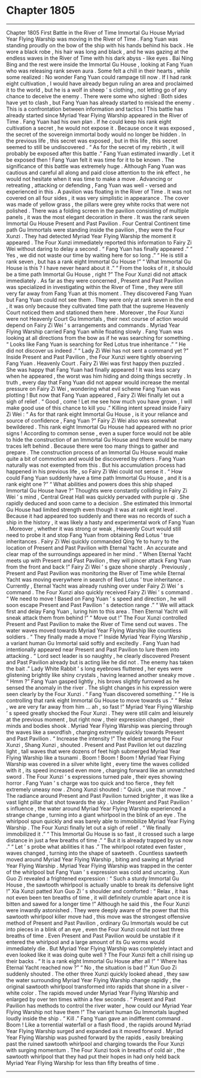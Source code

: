 
# Chapter 1805


---

Chapter 1805 First Battle in the River of Time
Immortal Gu House Myriad Year Flying Warship was moving in the River of Time .
Fang Yuan was standing proudly on the bow of the ship with his hands behind his back . He wore a black robe , his hair was long and black , and he was gazing at the endless waves in the River of Time with his dark abyss - like eyes .
Bai Ning Bing and the rest were inside the Immortal Gu House , looking at Fang Yuan who was releasing rank seven aura . Some felt a chill in their hearts , while some realized : No wonder Fang Yuan could rampage till now . If I had rank eight cultivation , I would have already begun ruling an area and proclaimed it to the world , but he is a wolf in sheep ’ s clothing , not letting go of any chance to deceive the enemy .
There were some who sighed : Both sides have yet to clash , but Fang Yuan has already started to mislead the enemy . This is a confrontation between information and tactics ! This battle has already started since Myriad Year Flying Warship appeared in the River of Time .
Fang Yuan had his own plan .
If he could keep his rank eight cultivation a secret , he would not expose it .
Because once it was exposed , the secret of the sovereign immortal body would no longer be hidden .
In the previous life , this secret was exposed , but in this life , this secret seemed to still be undiscovered .
“ As for the secret of my rebirth , it will probably be exposed after this battle .” Fang Yuan estimated inwardly .
Let it be exposed then !
Fang Yuan felt it was time for it to be known .
The significance of this battle was extremely huge .
Although Fang Yuan was cautious and careful all along and paid close attention to the ink effect , he would not hesitate when it was time to make a move .
Advancing or retreating , attacking or defending , Fang Yuan was well - versed and experienced in this .
A pavilion was floating in the River of Time .
It was not covered on all four sides , it was very simplistic in appearance . The cover was made of yellow grass , the pillars were grey white rocks that were not polished . There was a folding screen in the pavilion consisting of multiple panels , it was the most elegant decoration in there .
It was the rank seven Immortal Gu House Present and Past Pavilion .
Four Central Continent time path Gu Immortals were standing inside the pavilion , they were the Four Xunzi .
They had detected Myriad Year Flying Warship the moment it appeared .
The Four Xunzi immediately reported this information to Fairy Zi Wei without daring to delay a second .
“ Fang Yuan has finally appeared .”
“ Yes , we did not waste our time by waiting here for so long .”
“ He is still a rank seven , but has a rank eight Immortal Gu House !”
“ What Immortal Gu House is this ? I have never heard about it .”
“ From the looks of it , it should be a time path Immortal Gu House , right ?”
The Four Xunzi did not attack immediately .
As far as they were concerned , Present and Past Pavilion was specialized in investigating within the River of Time , they were still very far away from Fang Yuan at this moment . They discovered Fang Yuan but Fang Yuan could not see them .
They were only at rank seven in the end , it was only because they cultivated time path that the supreme Heavenly Court noticed them and stationed them here .
Moreover , the Four Xunzi were not Heavenly Court Gu Immortals , their next course of action would depend on Fairy Zi Wei ’ s arrangements and commands .
Myriad Year Flying Warship carried Fang Yuan while floating slowly . Fang Yuan was looking at all directions from the bow as if he was searching for something .
“ Looks like Fang Yuan is searching for Red Lotus true inheritance .”
“ He did not discover us indeed .”
“ Lady Zi Wei has not sent a command yet ?”
Inside Present and Past Pavilion , the Four Xunzi were tightly observing Fang Yuan .
Heavenly Court .
Fairy Zi Wei was first happy then puzzled .
She was happy that Fang Yuan had finally appeared !
It was less scary when he appeared , the worst was him hiding and doing things secretly .
In truth , every day that Fang Yuan did not appear would increase the mental pressure on Fairy Zi Wei , wondering what evil scheme Fang Yuan was plotting !
But now that Fang Yuan appeared , Fairy Zi Wei finally let out a sigh of relief .
“ Good , come ! Let me see how much you have grown , I will make good use of this chance to kill you .” Killing intent spread inside Fairy Zi Wei : “ As for that rank eight Immortal Gu House , is it your reliance and source of confidence , Fang Yuan ?”
Fairy Zi Wei also was somewhat bewildered .
This rank eight Immortal Gu House had appeared with no prior signs !
According to common sense , even a super force would not be able to hide the construction of an Immortal Gu House and there would be many traces left behind . Because there were too many things to gather and prepare .
The construction process of an Immortal Gu House would make quite a bit of commotion and would be discovered by others .
Fang Yuan naturally was not exempted from this . But his accumulation process had happened in his previous life , so Fairy Zi Wei could not sense it .
“ How could Fang Yuan suddenly have a time path Immortal Gu House , and it is a rank eight one ?”
“ What abilities and powers does this ship shaped Immortal Gu House have ?”
Thoughts were constantly colliding in Fairy Zi Wei ’ s mind , Central Great Hall was quickly pervaded with purple qi .
She rapidly deduced and soon came to a decision .
She estimated this Immortal Gu House had limited strength even though it was at rank eight level . Because it had appeared too suddenly and there was no records of such a ship in the history , it was likely a hasty and experimental work of Fang Yuan .
Moreover , whether it was strong or weak , Heavenly Court would still need to probe it and stop Fang Yuan from obtaining Red Lotus ’ true inheritances .
Fairy Zi Wei quickly commanded Qing Ye to hurry to the location of Present and Past Pavilion with Eternal Yacht .
An accurate and clear map of the surroundings appeared in her mind .
“ When Eternal Yacht meets up with Present and Past Pavilion , they will pincer attack Fang Yuan from the front and back !” Fairy Zi Wei ’ s gaze shone sharply .
Previously , Present and Past Pavilion was monitoring the River of Time while Eternal Yacht was moving everywhere in search of Red Lotus ’ true inheritance . Currently , Eternal Yacht was already rushing over under Fairy Zi Wei ’ s command .
The Four Xunzi also quickly received Fairy Zi Wei ’ s command .
“ We need to move ! Based on Fang Yuan ’ s speed and direction , he will soon escape Present and Past Pavilion ’ s detection range .”
“ We will attack first and delay Fang Yuan , luring him to this area . Then Eternal Yacht will sneak attack them from behind !”
“ Move out !”
The Four Xunzi controlled Present and Past Pavilion to make the River of Time send out waves .
The water waves moved towards Myriad Year Flying Warship like countless soldiers .
“ They finally made a move !” Inside Myriad Year Flying Warship , a variant human Gu Immortal said softly and excitedly .
Fang Yuan had intentionally appeared near Present and Past Pavilion to lure them into attacking .
“ Lord sect leader is so naughty , he clearly discovered Present and Past Pavilion already but is acting like he did not . The enemy has taken the bait .” Lady White Rabbit ’ s long eyebrows fluttered , her eyes were glistening brightly like shiny crystals , having learned another sneaky move .
“ Hmm ?” Fang Yuan gasped lightly , his brows slightly furrowed as he sensed the anomaly in the river .
The slight changes in his expression were seen clearly by the Four Xunzi .
“ Fang Yuan discovered something .”
“ He is controlling that rank eight Immortal Gu House to move towards us .”
“ Relax , we are very far away from him … ah , so fast !”
Myriad Year Flying Warship ’ s speed greatly shocked the Four Xunzi .
They were still calm and leisurely at the previous moment , but right now , their expression changed , their minds and bodies shook .
Myriad Year Flying Warship was piercing through the waves like a swordfish , charging extremely quickly towards Present and Past Pavilion .
“ Increase the intensity !” The eldest among the Four Xunzi , Shang Xunzi , shouted .
Present and Past Pavilion let out dazzling light , tall waves that were dozens of feet high submerged Myriad Year Flying Warship like a tsunami .
Boom ! Boom ! Boom !
Myriad Year Flying Warship was covered in a silver white light , every time the waves collided with it , its speed increased even more , charging forward like an unmatched sword .
The Four Xunzi ’ s expressions turned pale , their eyes showing horror .
Fang Yuan ’ s charge was too quick and too fierce , they felt extremely uneasy now .
Zhong Xunzi shouted : “ Quick , use that move .”
The radiance around Present and Past Pavilion turned brighter , it was like a vast light pillar that shot towards the sky .
Under Present and Past Pavilion ’ s influence , the water around Myriad Year Flying Warship experienced a strange change , turning into a giant whirlpool in the blink of an eye .
The whirlpool spun quickly and was barely able to immobilize Myriad Year Flying Warship .
The Four Xunzi finally let out a sigh of relief .
“ We finally immobilized it .”
“ This Immortal Gu House is so fast , it crossed such a large distance in just a few breaths of time .”
“ But it is already trapped by us now .”
“ Let ’ s probe what abilities it has .”
The whirlpool rotated even faster , waves changed , turning into the shape of sawteeth .
Countless sawteeth moved around Myriad Year Flying Warship , biting and sawing at Myriad Year Flying Warship .
Myriad Year Flying Warship was trapped in the center of the whirlpool but Fang Yuan ’ s expression was cold and uncaring .
Xun Guo Zi revealed a frightened expression : “ Such a sturdy Immortal Gu House , the sawtooth whirlpool is actually unable to break its defensive light !”
Xia Xunzi patted Xun Guo Zi ’ s shoulder and comforted : “ Relax , it has not even been ten breaths of time , it will definitely crumble apart once it is bitten and sawed for a longer time !”
Although he said this , the Four Xunzi were inwardly astonished .
They were deeply aware of the power that this sawtooth whirlpool killer move had , this move was the strongest offensive method of Present and Past Pavilion , ordinary Gu Immortals would be cut into pieces in a blink of an eye , even the Four Xunzi could not last three breaths of time . Even Present and Past Pavilion would be unstable if it entered the whirlpool and a large amount of its Gu worms would immediately die . But Myriad Year Flying Warship was completely intact and even looked like it was doing quite well ?
The Four Xunzi felt a chill rising up their backs .
“ It is a rank eight Immortal Gu House after all !”
“ Where has Eternal Yacht reached now ?”
“ No , the situation is bad !” Xun Guo Zi suddenly shouted .
The other three Xunzi quickly looked ahead , they saw the water surrounding Myriad Year Flying Warship change rapidly , the original sawtooth whirlpool transformed into rapids that shone in a silver - white color .
The rapids moved under Myriad Year Flying Warship and enlarged by over ten times within a few seconds .
“ Present and Past Pavilion has methods to control the river water , how could our Myriad Year Flying Warship not have them !” The variant human Gu Immortals laughed loudly inside the ship .
“ Kill .” Fang Yuan gave an indifferent command .
Boom !
Like a torrential waterfall or a flash flood , the rapids around Myriad Year Flying Warship surged and expanded as it moved forward .
Myriad Year Flying Warship was pushed forward by the rapids , easily breaking past the ruined sawtooth whirlpool and charging towards the Four Xunzi with surging momentum .
The Four Xunzi took in breaths of cold air , the sawtooth whirlpool that they had put their hopes in had only held back Myriad Year Flying Warship for less than fifty breaths of time .

---

